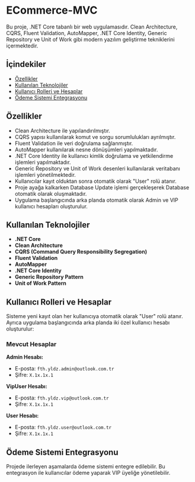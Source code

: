 # ECommerce-MVC

Bu proje, .NET Core tabanlı bir web uygulamasıdır. Clean Architecture, CQRS, Fluent Validation, AutoMapper, .NET Core Identity, Generic Repository ve Unit of Work gibi modern yazılım geliştirme tekniklerini içermektedir.

## İçindekiler

- [Özellikler](#özellikler)
- [Kullanılan Teknolojiler](#kullanılan-teknolojiler)
- [Kullanıcı Rolleri ve Hesaplar](#kullanıcı-rolleri-ve-hesaplar)
- [Ödeme Sistemi Entegrasyonu](#ödeme-sistemi-entegrasyonu)

## Özellikler

- Clean Architecture ile yapılandırılmıştır.
- CQRS yapısı kullanılarak komut ve sorgu sorumlulukları ayrılmıştır.
- Fluent Validation ile veri doğrulama sağlanmıştır.
- AutoMapper kullanılarak nesne dönüşümleri yapılmaktadır.
- .NET Core Identity ile kullanıcı kimlik doğrulama ve yetkilendirme işlemleri yapılmaktadır.
- Generic Repository ve Unit of Work desenleri kullanılarak veritabanı işlemleri yönetilmektedir.
- Kullanıcılar kayıt olduktan sonra otomatik olarak "User" rolü atanır.
- Proje ayağa kalkarken Database Update işlemi gerçekleşerek Database otomatik olarak oluşmaktadır.
- Uygulama başlangıcında arka planda otomatik olarak Admin ve VIP kullanıcı hesapları oluşturulur.

## Kullanılan Teknolojiler

- **.NET Core**
- **Clean Architecture**
- **CQRS (Command Query Responsibility Segregation)**
- **Fluent Validation**
- **AutoMapper**
- **.NET Core Identity**
- **Generic Repository Pattern**
- **Unit of Work Pattern**

## Kullanıcı Rolleri ve Hesaplar

Sisteme yeni kayıt olan her kullanıcıya otomatik olarak "User" rolü atanır. Ayrıca uygulama başlangıcında arka planda iki özel kullanıcı hesabı oluşturulur:

### Mevcut Hesaplar

**Admin Hesabı:**
- E-posta: `fth.yldz.admin@outlook.com.tr`
- Şifre: `X.1x.1x.1`

**VipUser Hesabı:**
- E-posta: `fth.yldz.vip@outlook.com.tr`
- Şifre: `X.1x.1x.1`

**User Hesabı:**
- E-posta: `fth.yldz.user@outlook.com.tr`
- Şifre: `X.1x.1x.1`

## Ödeme Sistemi Entegrasyonu

Projede ilerleyen aşamalarda ödeme sistemi entegre edilebilir. Bu entegrasyon ile kullanıcılar ödeme yaparak VIP üyeliğe yönetilebilir.
